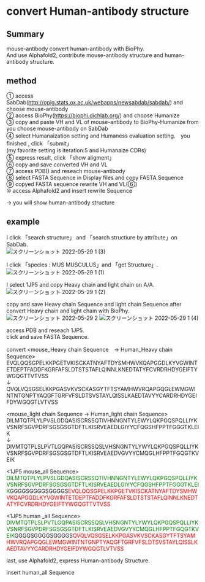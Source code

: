 # convert Human-antibody structure

## Summary 

mouse-antibody convert human-antibody with BioPhy.  
And use Alphafold2, contribute mouse-antibody structure and human-antibody structure.  

## method

① access SabDab(http://opig.stats.ox.ac.uk/webapps/newsabdab/sabdab/) and choose mouse-antibody   
② access BioPhy(https://biophi.dichlab.org/) and choose Humanize  
③ copy and paste VH and VL of mouse-antibody to BioPhy-Humanize from you choose mouse-antibody on SabDab  
④ select Humanaization setting and Humaness evaluation setting.　you finished , click 「submit」  
   (my favorite setting is iteration:5 and Humanaize CDRs)  
⑤ express result, click 「show aligment」  
⑥ copy and save converted VH and VL  
⑦ access PDB() and reseach mouse-antibody   
⑧ select FASTA Sequence in Display files  and copy FASTA Sequence  
⑨ copyed FASTA sequence rewrite VH and VL(⑥)  
⑩ access Alphafold2 and insert rewrite Sequence  

→ you will show human-antibody structure


## example

I click 「search structure」 and 「search structiure by attribute」on SabDab.  
![スクリーンショット 2022-05-29 1 (3)](https://user-images.githubusercontent.com/85027378/170834080-f81fbe05-35c8-4616-b7d9-afb76d689bd2.png)　　

I click 「species : MUS MUSCULUS」and 「get Structure」.
![スクリーンショット 2022-05-29 1 (1)](https://user-images.githubusercontent.com/85027378/170834035-117dc5ab-48d5-440b-ad4d-6c92e247621f.png)

I select 1JP5 and copy Heavy chain and light chain on A/A.  
![スクリーンショット 2022-05-29 1 (2)](https://user-images.githubusercontent.com/85027378/170834007-7f734b9c-c691-45a4-881d-3738cd2ac0be.png)



copy and save Heavy chain Sequence and light chain Sequence after convert Heavy chain and light chain with BioPhy.  
![スクリーンショット 2022-05-29 2](https://user-images.githubusercontent.com/85027378/170836148-46c61581-13fb-4c40-b271-c0eb193c9297.png)
![スクリーンショット 2022-05-29 1 (4)](https://user-images.githubusercontent.com/85027378/170836150-82d7d0a6-bf7c-42c6-bff5-416022bf0b9c.png)



access PDB and reseach 1JP5.  
click and save FASTA Sequence.  





convert 
<mouse_Heavy chain Sequence　→ Human_Heavy chain Sequence> 
EVQLQQSGPELKKPGETVKISCKATNYAFTDYSMHWVKQAPGGDLKYVGWINTETDEPTFADDFKGRFAFSLDTSTSTAFLQINNLKNEDTATYFCVRDRHDYGEIFTYWGQGTTVTVSS  
↓  
QVQLVQSGSELKKPGASVKVSCKASGYTFTSYAMHWVRQAPGQGLEWMGWINTNTGNPTYAQGFTGRFVFSLDTSVSTAYLQISSLKAEDTAVYYCARDRHDYGEIFDYWGQGTLVTVSS  

<mouse_light chain Sequence → Human_light chain Sequence>  
DILMTQTPLYLPVSLGDQASISCRSSQTIVHNNGNTYLEWYLQKPGQSPQLLIYKVSNRFSGVPDRFSGSGSGTDFTLKISRVEAEDLGIYYCFQGSHFPPTFGGGTKLEIK  
↓  
DIVMTQTPLSLPVTLGQPASISCRSSQSLVHSNGNTYLYWYLQKPGQSPQLLIYKVSNRFSGVPDRFSGSGSGTDFTLKISRVEAEDVGVYYCMQGLHFPPTFGQGTKVEIK


<1JP5 mouse_all Sequence>
<span style="color: green">DILMTQTPLYLPVSLGDQASISCRSSQTIVHNNGNTYLEWYLQKPGQSPQLLIYKVSNRFSGVPDRFSGSGSGTDFTLKISRVEAEDLGIYYCFQGSHFPPTFGGGTKLEIK</span>GGGGSGGGGSGGGGS<span style="color: red">EVQLQQSGPELKKPGETVKISCKATNYAFTDYSMHWVKQAPGGDLKYVGWINTETDEPTFADDFKGRFAFSLDTSTSTAFLQINNLKNEDTATYFCVRDRHDYGEIFTYWGQGTTVTVSS</span>

<1JP5 human _all Sequence>
<span style="color: green">DIVMTQTPLSLPVTLGQPASISCRSSQSLVHSNGNTYLYWYLQKPGQSPQLLIYKVSNRFSGVPDRFSGSGSGTDFTLKISRVEAEDVGVYYCMQGLHFPPTFGQGTKVEIK</span>GGGGSGGGGSGGGGS<span style="color: red">QVQLVQSGSELKKPGASVKVSCKASGYTFTSYAMHWVRQAPGQGLEWMGWINTNTGNPTYAQGFTGRFVFSLDTSVSTAYLQISSLKAEDTAVYYCARDRHDYGEIFDYWGQGTLVTVSS</span>



last, use Alphafold2, express Human-antibody Structure.

insert human_all Sequence 

















